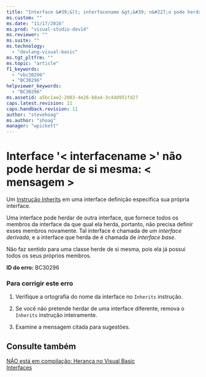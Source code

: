 ```yaml
---
title: "Interface &#39;&lt; interfacename &gt;&#39; n&#227;o pode herdar de si mesma: &lt; mensagem &gt; | Microsoft Docs"
ms.custom: ""
ms.date: "11/17/2016"
ms.prod: "visual-studio-dev14"
ms.reviewer: ""
ms.suite: ""
ms.technology: 
  - "devlang-visual-basic"
ms.tgt_pltfrm: ""
ms.topic: "article"
f1_keywords: 
  - "vbc30296"
  - "BC30296"
helpviewer_keywords: 
  - "BC30296"
ms.assetid: a5bc1ae2-2083-4e26-b8a4-3c4dd951fd27
caps.latest.revision: 11
caps.handback.revision: 11
author: "stevehoag"
ms.author: "shoag"
manager: "wpickett"
---
```

# Interface &#39;&lt; interfacename &gt;&#39; n&#227;o pode herdar de si mesma: &lt; mensagem &gt;
Um [Instrução Inherits](../../visual-basic/language-reference/statements/inherits-statement.md) em uma interface definição especifica sua própria interface.  
  
 Uma interface pode herdar de outra interface, que fornece todos os membros da interface da que qual ela herda, portanto, não precisa definir esses membros novamente. Tal interface é chamada de um *interface derivada*, e a interface que herda de é chamada de *interface base*.  
  
 Não faz sentido para uma classe herde de si mesma, pois ela já possui todos os seus próprios membros.  
  
 **ID do erro:** BC30296  
  
### Para corrigir este erro  
  
1.  Verifique a ortografia do nome da interface no `Inherits` instrução.  
  
2.  Se você não pretende herdar de uma interface diferente, remova o `Inherits` instrução inteiramente.  
  
3.  Examine a mensagem citada para sugestões.  
  
## Consulte também  
 [NÃO está em compilação: Herança no Visual Basic](http://msdn.microsoft.com/pt-br/e5e6e240-ed31-4657-820c-079b7c79313c)   
 [Interfaces](../../visual-basic/reference/command-line-compiler/index.md)